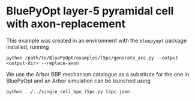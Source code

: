 # BluePyOpt layer-5 pyramidal cell with axon-replacement

This example was created in an environment with the `bluepyopt` package installed, running

```shell
python /path/to/BluePyOpt/examples/l5pc/generate_acc.py --output <output-dir> --replace-axon
```

We use the Arbor BBP mechanism catalogue as a substitute for the one in BluePyOpt and an Arbor simulation can be launched using

```shell
python ../../single_cell_bpo_l5pc.py l5pc.json
```
